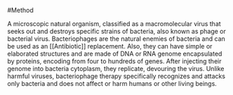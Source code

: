 #Method


A microscopic natural organism, classified as a macromolecular virus that seeks out and destroys specific strains of bacteria, also known as phage or bacterial virus. Bacteriophages are the natural enemies of bacteria and can be used as an [[Antibiotic]] replacement. Also, they can have simple or elaborated structures and are made of DNA or RNA genome encapsulated by proteins, encoding from four to hundreds of genes. After injecting their genome into bacteria cytoplasm, they replicate, devouring the virus. Unlike harmful viruses, bacteriophage therapy specifically recognizes and attacks only bacteria and does not affect or harm humans or other living beings.